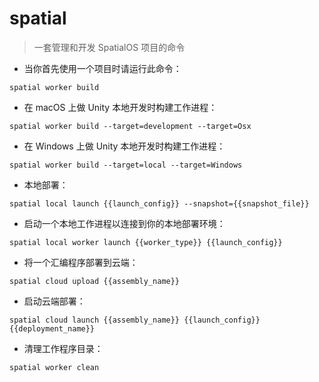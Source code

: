 # spatial

> 一套管理和开发 SpatialOS 项目的命令

- 当你首先使用一个项目时请运行此命令：

`spatial worker build`

- 在 macOS 上做 Unity 本地开发时构建工作进程：

`spatial worker build --target=development --target=Osx`

- 在 Windows 上做 Unity 本地开发时构建工作进程：

`spatial worker build --target=local --target=Windows`

- 本地部署：

`spatial local launch {{launch_config}} --snapshot={{snapshot_file}}`

- 启动一个本地工作进程以连接到你的本地部署环境：

`spatial local worker launch {{worker_type}} {{launch_config}}`

- 将一个汇编程序部署到云端：

`spatial cloud upload {{assembly_name}}`

- 启动云端部署：

`spatial cloud launch {{assembly_name}} {{launch_config}} {{deployment_name}}`

- 清理工作程序目录：

`spatial worker clean`

[#]: contributors: ([王興與·區塊鏈·Linux中國])